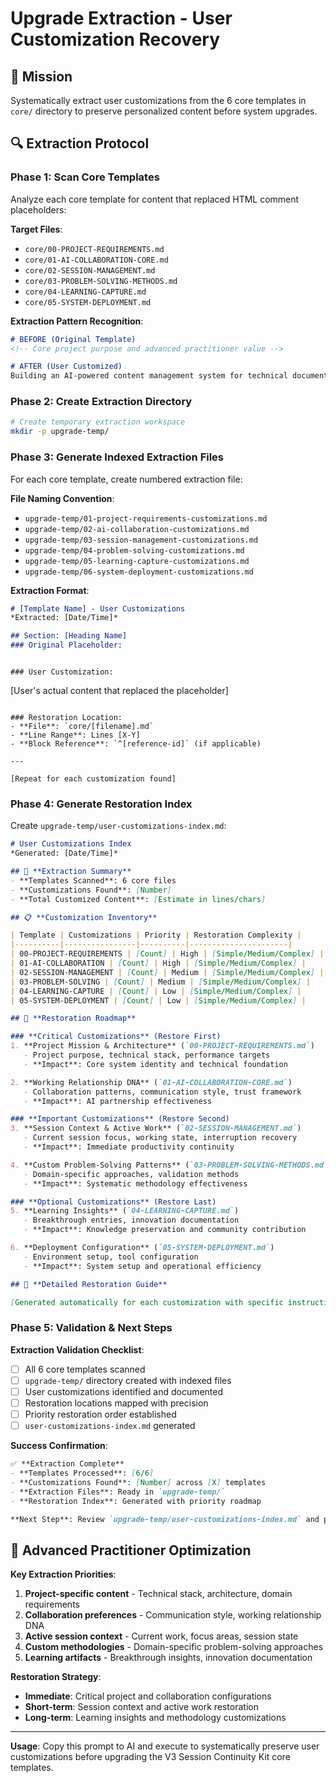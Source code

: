 # Upgrade Extraction - User Customization Recovery

## 🎯 **Mission**
Systematically extract user customizations from the 6 core templates in `core/` directory to preserve personalized content before system upgrades.

## 🔍 **Extraction Protocol**

### **Phase 1: Scan Core Templates**

Analyze each core template for content that replaced HTML comment placeholders:

**Target Files**:
- `core/00-PROJECT-REQUIREMENTS.md`
- `core/01-AI-COLLABORATION-CORE.md`
- `core/02-SESSION-MANAGEMENT.md`
- `core/03-PROBLEM-SOLVING-METHODS.md`
- `core/04-LEARNING-CAPTURE.md`
- `core/05-SYSTEM-DEPLOYMENT.md`

**Extraction Pattern Recognition**:
```markdown
# BEFORE (Original Template)
<!-- Core project purpose and advanced practitioner value -->

# AFTER (User Customized)
Building an AI-powered content management system for technical documentation
```

### **Phase 2: Create Extraction Directory**

```bash
# Create temporary extraction workspace
mkdir -p upgrade-temp/
```

### **Phase 3: Generate Indexed Extraction Files**

For each core template, create numbered extraction file:

**File Naming Convention**:
- `upgrade-temp/01-project-requirements-customizations.md`
- `upgrade-temp/02-ai-collaboration-customizations.md`
- `upgrade-temp/03-session-management-customizations.md`
- `upgrade-temp/04-problem-solving-customizations.md`
- `upgrade-temp/05-learning-capture-customizations.md`
- `upgrade-temp/06-system-deployment-customizations.md`

**Extraction Format**:
```markdown
# [Template Name] - User Customizations
*Extracted: [Date/Time]*

## Section: [Heading Name]
### Original Placeholder:
```
<!-- Original comment placeholder text -->
```

### User Customization:
```
[User's actual content that replaced the placeholder]
```

### Restoration Location:
- **File**: `core/[filename].md`
- **Line Range**: Lines [X-Y]
- **Block Reference**: `^[reference-id]` (if applicable)

---

[Repeat for each customization found]
```

### **Phase 4: Generate Restoration Index**

Create `upgrade-temp/user-customizations-index.md`:

```markdown
# User Customizations Index
*Generated: [Date/Time]*

## 🎯 **Extraction Summary**
- **Templates Scanned**: 6 core files
- **Customizations Found**: [Number]
- **Total Customized Content**: [Estimate in lines/chars]

## 📋 **Customization Inventory**

| Template | Customizations | Priority | Restoration Complexity |
|----------|----------------|----------|----------------------|
| 00-PROJECT-REQUIREMENTS | [Count] | High | [Simple/Medium/Complex] |
| 01-AI-COLLABORATION | [Count] | High | [Simple/Medium/Complex] |
| 02-SESSION-MANAGEMENT | [Count] | Medium | [Simple/Medium/Complex] |
| 03-PROBLEM-SOLVING | [Count] | Medium | [Simple/Medium/Complex] |
| 04-LEARNING-CAPTURE | [Count] | Low | [Simple/Medium/Complex] |
| 05-SYSTEM-DEPLOYMENT | [Count] | Low | [Simple/Medium/Complex] |

## 🔧 **Restoration Roadmap**

### **Critical Customizations** (Restore First)
1. **Project Mission & Architecture** (`00-PROJECT-REQUIREMENTS.md`)
   - Project purpose, technical stack, performance targets
   - **Impact**: Core system identity and technical foundation

2. **Working Relationship DNA** (`01-AI-COLLABORATION-CORE.md`)
   - Collaboration patterns, communication style, trust framework
   - **Impact**: AI partnership effectiveness

### **Important Customizations** (Restore Second)
3. **Session Context & Active Work** (`02-SESSION-MANAGEMENT.md`)
   - Current session focus, working state, interruption recovery
   - **Impact**: Immediate productivity continuity

4. **Custom Problem-Solving Patterns** (`03-PROBLEM-SOLVING-METHODS.md`)
   - Domain-specific approaches, validation methods
   - **Impact**: Systematic methodology effectiveness

### **Optional Customizations** (Restore Last)
5. **Learning Insights** (`04-LEARNING-CAPTURE.md`)
   - Breakthrough entries, innovation documentation
   - **Impact**: Knowledge preservation and community contribution

6. **Deployment Configuration** (`05-SYSTEM-DEPLOYMENT.md`)
   - Environment setup, tool configuration
   - **Impact**: System setup and operational efficiency

## 📝 **Detailed Restoration Guide**

[Generated automatically for each customization with specific instructions]
```

### **Phase 5: Validation & Next Steps**

**Extraction Validation Checklist**:
- [ ] All 6 core templates scanned
- [ ] `upgrade-temp/` directory created with indexed files
- [ ] User customizations identified and documented
- [ ] Restoration locations mapped with precision
- [ ] Priority restoration order established
- [ ] `user-customizations-index.md` generated

**Success Confirmation**:
```markdown
✅ **Extraction Complete**
- **Templates Processed**: [6/6]
- **Customizations Found**: [Number] across [X] templates
- **Extraction Files**: Ready in `upgrade-temp/`
- **Restoration Index**: Generated with priority roadmap

**Next Step**: Review `upgrade-temp/user-customizations-index.md` and proceed with upgrade knowing your customizations are preserved and mapped for restoration.
```

## 🎯 **Advanced Practitioner Optimization**

**Key Extraction Priorities**:
1. **Project-specific content** - Technical stack, architecture, domain requirements
2. **Collaboration preferences** - Communication style, working relationship DNA
3. **Active session context** - Current work, focus areas, session state
4. **Custom methodologies** - Domain-specific problem-solving approaches
5. **Learning artifacts** - Breakthrough insights, innovation documentation

**Restoration Strategy**:
- **Immediate**: Critical project and collaboration configurations
- **Short-term**: Session context and active work restoration
- **Long-term**: Learning insights and methodology customizations

---

**Usage**: Copy this prompt to AI and execute to systematically preserve user customizations before upgrading the V3 Session Continuity Kit core templates.